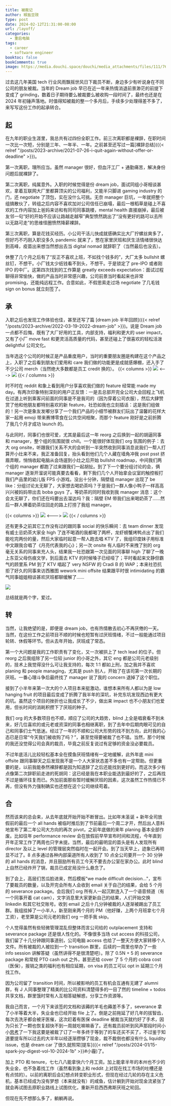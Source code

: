 ```yaml
---
title: 被裁记
author: 椒盐豆豉
type: post
date: 2024-02-12T21:31:00-08:00
url: /layoff/
categories:
  - 重启电脑
tags:
  - career
  - software engineer
booktoc: false
bookComments: true
image: https://media.douchi.space/douchi/media_attachments/files/111/767/969/671/357/709/original/e8ede42995334c72.png
---
```


过去这几年美国 tech 行业风雨飘摇世风日下裁员不断，身边多少有听说身在不同公司的朋友被裁。当年的 Dream job 早已在近一年来热情消退前景渺茫的前提下变成了 grinding，数着日子期待要么被裁要么被收购一段时间了，最终也还是在 2024 年初锤声落地。时值得知被裁的整一个多月后，手续多少处理得差不多了，来写写这份工作的起承转合。

<!--more-->

## 起
在九年的职业生涯里，我总共有过四份全职工作。前三次离职都是裸辞，在职时间一次比一次短，分别是三年、一年半、一年。之前甚至还写过一篇[裸辞总结]({{< relref "/posts/2023-archive/2021-07-26-i-quit-again-without-offer-or-deadline" >}})。

第一次离职，理所应当。虽然 manager 很好，但血汗工厂 + 通勤痛苦，解决身份问题后就裸辞了。

第二次离职，纯属意外。入职的时候觉得是份 dream job，面试同组小哥相谈甚欢，拿着互联网大厂里都算顶尖的公司福利，又能半只脚进 gaming industry 的门，还 negotiate 了顶包，实在没什么可挑。无奈 manager 巨坑，一年就把整个组搞散伙了，转组之后内容不喜欢加对公司信任已崩塌，最后一根稻草是碰上不喜欢的工作内容加上爸妈来访和有同司同事跳楼，mental health 直接崩掉，最后被友邻一句“好的开始不应该让路越走越窄”典型愤然跳出了“没有更好的路可以去所以无路可走”的思维怪圈愤然降薪裸辞。

第三次离职，算是花钱买经历。小公司干活儿快成就感确实比大厂拧螺丝爽多了，但好巧不巧刚入职没多久 pandemic 就来了，憋在家里厌班和厌生活情绪很快达到高峰，疫苗出来想当然想出去当 digital nomad 就辞职了（当然最后也没去）。

休整了几个月之后有了“反正不喜欢上班，不如找个钱多的”，大厂太多 bullshit 螺丝钉，不想干。小厂钱太少纸钱看不到头，不想干。于是锁定了 pre-IPO 或者刚 IPO 的中厂。这第四次找到的工作算是 greatly exceeds expectation：面试过程聊得非常愉快，做的产品当时非常感兴趣，公司前景当时看起来也非常 promising，还能纯远程工作。合意如此，不假思索走过场 negotiate 了几毛钱 sign on bonus 就立刻签了。

## 承
入职之后也发现工作体验也佳，甚至还写了篇 [dream job 半年回顾]({{< relref "/posts/2023-archive/2022-03-19-2022-dream-job" >}})。说是 Dream job 一点都不后悔，既有了大厂好用的工具，内部支持，福利和更大的 user impact，又有了小厂 move fast 和更灵活高质量的代码，甚至还碰上了很喜欢的轻松活泼 delightful 公司文化。

当年选这个公司的时候正是产品重度用户，当时的重要朋友圈是构建在这个产品之上，入职了之后看到朋友们爱用和 care 我们做的功能更是成就感爆棚，还入手了不少公司 merch（当然绝大多数都是员工 credit 换的）。
{{< columns >}}
![](https://media.douchi.space/douchi/media_attachments/files/110/336/344/333/740/987/original/6f64f22419e9a366.jpeg)
<--->
![](https://media.douchi.space/douchi/media_attachments/files/110/051/744/301/576/878/original/b462baf5771f08e8.jpeg)
{{< / columns >}}

时不时在 reddit 和象上看到用户分享喜欢我们做的 feature 经常能 made my day。有两次印象特别深刻的用户正反馈：一是去总部开完全公司大会回程上飞机在过道上听到乘客问前面的同事是不是我司的（因为穿着公司衣服），然后大肆赞赏了他和他朋友都特别喜欢的新 feature，社恐如我也立刻插话：这是我们组做的！另一次是象友发嘟分享了一个我们产品的小细节被群友们玩出了温馨的花样大家一起用 emoji 带来赛博零食在公共空间相聚，而那个 feature 刚好是之前折腾了我几个月才成功 launch 的。

与此同时，同事们也很可爱，尤其是最后这一年 reorg 之后换到一起的胡逼同事和 manager，整个组的氛围就很 chill。一个能很好体现我们 org 氛围的例子：去大 org onsite，听跟我们关系不大的会听到一半突然收到同事消息说我们一帮人打算开小灶来不来，我正准备回复，抬头看到他们几个人藏在墙角冲我 psst psst 挤眉弄眼，悄悄收起电脑从会场遛到小灶之后开始 bullshit roadmap，中间我们两个组的 manager 都跑了过来跟我们一起胡扯。到了下一个要分组讨论的会，俩 manager 逐渐开溜说可能真要去看看，剩下我们几个人开始拿会议室的触控板打我们产品里的幼儿版 FPS 小游戏。没出十分钟，隔壁组 manager 出现了 be like：分组讨论太无聊了，大家想去喝奶茶吗？于是我们一群人像小鸭子一样高高兴兴被妈妈带出去 boba guys 了。等奶茶的同时我收到我 manager 消息：这个会太无聊了，你们还在吗要出去溜达吗？我：隔壁 EM 带我们出来喝奶茶了……然后一群人捧着奶茶往回走的路上打捞了我组 manager。

{{< columns >}}
![](https://media.douchi.space/douchi/media_attachments/files/111/293/435/820/262/504/original/b61d9f34da525fdc.jpg)
<--->
![](https://media.douchi.space/douchi/media_attachments/files/111/933/480/189/502/709/original/c123343c4cba4954.png)
{{< / columns >}}

还有更多之前其它工作没有过的跟同事 social 的快乐瞬间：去 team dinner 发现有威士忌奶茶大家全 high 了连不喝酒的我都喝了两杯，龙虾螃蟹烤鸭点出了我们能吃完两份的量，然后大家临时起意一帮人跑去唱 KTV 了，我组印度妹子用标准中文跟我合唱了《月亮代表我的心》；另一次 onsite 有人临时不来拽了别的 org 毫无关系的同事来充人头，结果我一社恐跟第一次见面的同事聊 high 了聊了一晚上东亚父母伤痕文学，到后面去 KTV 的时候嗓子已经哑了；平时看起来文静但霸气的顾里系 PM 到了 KTV 唱起了 very NSFW 的 Cradi B 的 WAP；本来社恐抗拒了好久的同事来访西雅图 wework mini offsite 结果跟平时很 intimidating 的霸气同事姐姐相谈甚欢厌班都聊缓解了……

![](https://media.douchi.space/douchi/media_attachments/files/111/933/470/325/384/993/original/b4ed126e53725e2f.png)

总结就是两个字，爱过。

## 转
当然，让我绝望的是，即便是 dream job，也有热情散去初心不再厌倦的一天。当然，在这份工作之前项目不顺的时候也短暂有过厌班情绪，不过一般能通过项目轮转、休假等环节。但从去年开始，厌班成了常态。

第一个大问题是我的工作职责有了变化，又一次被拱上了 tech lead 的位子。但 reorg 之后我组除了另一位较 junior 的小哥之外，其它 eng 都是公司元老级别的，技术上我觉得没什么可让我支持的，每次 1:1 都如上刑，加之我并不喜欢 planing 和 people managing，尤其是 push 别人，开始了在该司第一次长期的厌班。一番心理斗争后最终找了 manager 说了我的 concern 退掉了这个职位。

接到了小半年来第一次大的个人项目本来挺激动，谁想本来所有人都以为是 low hanging fruit 的项目最后变成了折腾了我半年的深坑，补完东坑发现西边有更大的坑。虽然这个项目的挫折也让我成长了不少，做出来 impact 也不小朋友们也爱用，但长时间的消耗积攒下了厌班的种子。

我们 org 的大多数项目也不顺，顺应了公司的大趋势，blind 上全是唱衰看不到未来，好几位喜欢的或元老或资深的同事也相继离职，到了去年中后期肉眼可见的自己和同事们士气低迷。经过了一年的不顺和公司大形势的找不到方向，此时我的心态已是日常“今天我们被收购了吗？”，甚至觉得要被裁了也不错。当然，那个时候的我还没觉得公司会真的裁员，毕竟之前反复说过有足够的资金没必要裁员。

不过年底活儿比较轻松基本全在摸鱼厌班情绪有一定地缓解，此外年底 mini offsite 跟同事聊天之后发现我不是一个人大家状态差不多也有一定帮助。但更重要的是，以前我能泰然裸辞都是因为知道辞了之后还能找到更好的。而这次多少有点像第二次辞职前走进的死胡同：这已经是我在本职业能选到最好的了，之后再找不过是循环往复而已。外加前面那些暂时缓解厌班的因素，这次虽然工作热情已不再，但没有外力强制确实也还想在这个公司继续苟着。

## 合
然而该来的总会来，从去年底就开始开始不断冒出。比如年末圣诞 + 新年全司放假前的最后一个 all hands 被临时推后到了节前最后一个周二才开，然后出人意料地宣布了第二年公司大方向的再次 pivot，之前年底做的来年 planing 基本全部作废。比如往年 performance review 会在放假前早早宣布时间和流程，今年直到开年正常工作了两周也只字未提。当然，最后的最明显的苗头是有人发现所有 director 及以上 level 的管理层突然临时在一起开会。到了当天早上，迹象已再明显不过了。8 点多通过各种内部渠道所有人收到了 10 点全公司要开一个 30 分钟的 all hands 的消息，并且鼓励所有员工今天不要去办公室在家办公。此时 blind 上自然已经炸开了锅，裁员已成定局没什么悬念了。

到了会上，高层们苦瓜脸进来，然后模板"we made difficult decision…"，宣布了要裁员的数量，以及开完会所有人会收到 email 关于自己的结果，会给 5 个月的 severance package。会后我们 org 所有人一起沉默连入了一个语音频道（有一个同事开着 cat cam），文字消息里大家更新自己的结果，人们开始交换 linkedin 和其它社交账号。收到 email 之后十几分钟被裁的人逐渐被踢出了员工群。我组挂掉了一小半人，新至刚来两个月的 PM（他好赚，上两个月班拿七个月工资），老至算是公司元老的我们 org 一把手我 skip。

个人觉得虽然有些轻微管理混乱但整体而言公司给的 outplacement 支持和 severance package 还是很人性化的。不像很多当场 cut access 的科技公司，我们留了十几分钟跟同事道别，公司电脑 access 也给了一整天方便大家转移个人文件。所有被裁的人被拉到一个 transition 群里，后续的一周里也举办了一些 info session 讲解答疑（虽然讲得不是很清楚吧）。除了 0.5N + 5 的 severance package 和常规 PTO cash out 之外，甚至还给 cover 了 5 个月的 cobra cost（医保），报销之类的福利也有相应延期，on visa 的员工可以 opt in 延期三个月找工作。

因为公司留了 transition 时间，所以被影响的员工有机会互通有无建了 alumni 群，有 J 人同事整理了精美的比公司资料清楚得多的一目了然的 timeline + todos 共享文档，群里饿时常有人互相答疑解惑，分享工作资源等。

我自己而言，一个月下来该签的文档和该薅的羊毛也薅差不多了，severance 拿了小半等着大半，失业金也已经开始 file 上了。倒是之前拖延了好几年的拔智齿，每次去洗牙都会被牙医催，这次赶着有医保 deadline 被裁当天就约好了手术，因为只长了一颗也恢复超快不到一周就吃嘛嘛香了。还有裁员前听到风声那段时间小小[思考](https://douchi.space/@mtfront/111704925513766351)了一下我这要是被裁了订了一年多终于等到了的车还买不买了，不过鉴于知道要提车所以过去的大半年以经逐渐攒够了现金，裁不裁倒也都没有什么 liquidity issue，也是 dream car 了很久就照常[提车]({{< relref "/posts/2024-01/15-spark-joy-digest-vol-10-2024-1b" >}}#小霾)了。

加上 PTO 和 tenure，七七八八能拿快六个月工资。加上能拿半年的本州也不少的失业金，也不急着找工作（虽然看到象上和 reddit 上对现在找工市场的吐槽还是有点怵的）。以前的离职后会幻想点转变职业形式，但现在经过几轮的存在主义危机，基本已经成为没有梦想（本来就没有）的咸鱼，估计躺到开始对现金流紧张了就会再试图去原职业路线上试图优化，重新开启西西弗斯厌班之轮回。

但现在先不想那么多了，躺躺再说。